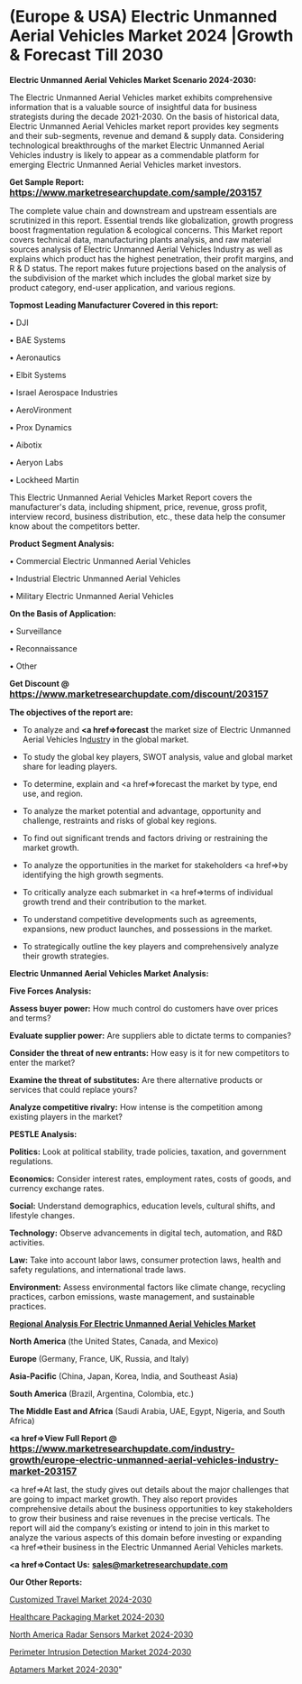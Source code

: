 # (Europe & USA) Electric Unmanned Aerial Vehicles Market 2024 |Growth & Forecast Till 2030

<strong>Electric Unmanned Aerial Vehicles Market Scenario 2024-2030:</strong>

The Electric Unmanned Aerial Vehicles market exhibits comprehensive information that is a valuable source of insightful data for business strategists during the decade 2021-2030. On the basis of historical data, Electric Unmanned Aerial Vehicles market report provides key segments and their sub-segments, revenue and demand &amp; supply data. Considering technological breakthroughs of the market Electric Unmanned Aerial Vehicles industry is likely to appear as a commendable platform for emerging Electric Unmanned Aerial Vehicles market investors.

<strong>Get Sample Report: <a href=https://www.marketresearchupdate.com/sample/203157><font size=3 color=#0000ff>https://www.marketresearchupdate.com/sample/203157</font></a></strong>

The complete value chain and downstream and upstream essentials are scrutinized in this report. Essential trends like globalization, growth progress boost fragmentation regulation &amp; ecological concerns. This Market report covers technical data, manufacturing plants analysis, and raw material sources analysis of Electric Unmanned Aerial Vehicles Industry as well as explains which product has the highest penetration, their profit margins, and R & D status. The report makes future projections based on the analysis of the subdivision of the market which includes the global market size by product category, end-user application, and various regions.

<strong>Topmost Leading Manufacturer Covered in this report:</strong>

• DJI

• BAE Systems

• Aeronautics

• Elbit Systems

• Israel Aerospace Industries

• AeroVironment

• Prox Dynamics

• Aibotix

• Aeryon Labs

• Lockheed Martin

This Electric Unmanned Aerial Vehicles Market Report covers the manufacturer's data, including shipment, price, revenue, gross profit, interview record, business distribution, etc., these data help the consumer know about the competitors better.

<strong>Product Segment Analysis: </strong>

• Commercial Electric Unmanned Aerial Vehicles

• Industrial Electric Unmanned Aerial Vehicles

• Military Electric Unmanned Aerial Vehicles

<strong>On the Basis of Application:</strong>

• Surveillance

• Reconnaissance

• Other

<strong>Get Discount @ <a href=https://www.marketresearchupdate.com/discount/203157><font size=3 color=#0000ff>https://www.marketresearchupdate.com/discount/203157</font></a></strong>

<strong><b>The objectives of the report are:</b></strong>

- To analyze and <strong><a href=><strong>forecast</strong></a></strong> the market size of Electric Unmanned Aerial Vehicles In<a href=ASDF991299>dustr</a>y in the global market.

- To study the global key players, SWOT analysis, value and global market share for leading players.

- To determine, explain and <a href=>forecast</a> the market by type, end use, and region.

- To analyze the market potential and advantage, opportunity and challenge, restraints and risks of global key regions.

- To find out significant trends and factors driving or restraining the market growth.

- To analyze the opportunities in the market for stakeholders <a href=>by</a> identifying the high growth segments.

- To critically analyze each submarket in <a href=>terms</a> of individual growth trend and their contribution to the market.

- To understand competitive developments such as agreements, expansions, new product launches, and possessions in the market.

- To strategically outline the key players and comprehensively analyze their growth strategies.

<strong>Electric Unmanned Aerial Vehicles Market Analysis:</strong>

<strong>Five Forces Analysis:</strong>

<strong>Assess buyer power:</strong> How much control do customers have over prices and terms?

<strong>Evaluate supplier power:</strong> Are suppliers able to dictate terms to companies?

<strong>Consider the threat of new entrants:</strong> How easy is it for new competitors to enter the market?

<strong>Examine the threat of substitutes:</strong> Are there alternative products or services that could replace yours?

<strong>Analyze competitive rivalry:</strong> How intense is the competition among existing players in the market?

<strong>PESTLE Analysis:</strong>

<strong>Politics:</strong> Look at political stability, trade policies, taxation, and government regulations.

<strong>Economics:</strong> Consider interest rates, employment rates, costs of goods, and currency exchange rates.

<strong>Social:</strong> Understand demographics, education levels, cultural shifts, and lifestyle changes.

<strong>Technology:</strong> Observe advancements in digital tech, automation, and R&D activities.

<strong>Law:</strong> Take into account labor laws, consumer protection laws, health and safety regulations, and international trade laws.

<strong>Environment:</strong> Assess environmental factors like climate change, recycling practices, carbon emissions, waste management, and sustainable practices.

<strong><u><b>Regional Analysis For Electric Unmanned Aerial Vehicles Market</b></u></strong>

<strong><b>North America</b></strong> (the United States, Canada, and Mexico)

<strong><b>Europe </b></strong>(Germany, France, UK, Russia, and Italy)

<strong><b>Asia-Pacific</b></strong> (China, Japan, Korea, India, and Southeast Asia)

<strong><b>South America</b></strong> (Brazil, Argentina, Colombia, etc.)

<strong><b>The Middle East and Africa</b></strong> (Saudi Arabia, UAE, Egypt, Nigeria, and South Africa)

<strong><a href=>View Full Report</a> @ <a href=https://www.marketresearchupdate.com/industry-growth/europe-electric-unmanned-aerial-vehicles-industry-market-203157><font size=3 color=#0000ff>https://www.marketresearchupdate.com/industry-growth/europe-electric-unmanned-aerial-vehicles-industry-market-203157</font></a></strong>

<a href=>At last,</a> the study gives out details about the major challenges that are going to impact market growth. They also report provides comprehensive details about the business opportunities to key stakeholders to grow their business and raise revenues in the precise verticals. The report will aid the company’s existing or intend to join in this market to analyze the various aspects of this domain before investing or expanding <a href=>their</a> business in the Electric Unmanned Aerial Vehicles markets.

<strong><a href=>Contact Us:</a></strong>
<strong>sales@marketresearchupdate.com</strong>

<strong>Our Other Reports:</strong>

<a href=https://www.linkedin.com/pulse/customized-travel-market-current-business-trends>Customized Travel Market 2024-2030</a>

<a href=https://www.linkedin.com/pulse/healthcare-packaging-market-2023-remarking-enormous>Healthcare Packaging Market 2024-2030</a>

<a href=https://www.linkedin.com/pulse/north-america-radar-sensors-market-analysis-outlooks>North America Radar Sensors Market 2024-2030</a>

<a href=https://www.linkedin.com/pulse/perimeter-intrusion-detection-market-5dfmf/>Perimeter Intrusion Detection Market 2024-2030</a>

<a href=https://medium.com/@kagwadeaishwarya392/aptamers-market-2023-a-brief-review-of-size-share-trends-growth-etc-f0f93a3fc5a0>Aptamers Market 2024-2030</a>"
